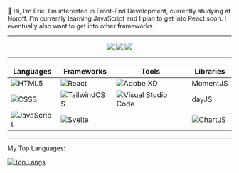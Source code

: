 :wave: Hi, I’m Eric. I’m interested in Front-End Development, currently studying at Noroff. I’m currently learning JavaScript and I plan to get into React soon. I eventually also want to get into other frameworks.

---

<div align="center">
  <a href="https://www.linkedin.com/in/eric-pretzinger-0753551a4/">
    <img src="https://img.shields.io/badge/linkedin-%230077B5.svg?style=for-the-badge&logo=linkedin&logoColor=white" />
  </a>
  <a href="https://discordapp.com/channels/@me/210403855442247680">
    <img src="https://img.shields.io/badge/%3CpretzL0001%3E-%237289DA.svg?style=for-the-badge&logo=discord&logoColor=white" />
  </a>
  <a href="mailto:ericpretzinger@gmail.com">
    <img src="https://img.shields.io/badge/Gmail-D14836?style=for-the-badge&logo=gmail&logoColor=white" />
  </a>
</div>

---

| Languages | Frameworks | Tools | Libraries |
|-----------|------------|-------|-----------|
|![HTML5](https://img.shields.io/badge/html5-%23E34F26.svg?style=for-the-badge&logo=html5&logoColor=white)|![React](https://img.shields.io/badge/react-%2320232a.svg?style=for-the-badge&logo=react&logoColor=%2361DAFB)|![Adobe XD](https://img.shields.io/badge/Adobe%20XD-470137?style=for-the-badge&logo=Adobe%20XD&logoColor=#FF61F6)| MomentJS |
|![CSS3](https://img.shields.io/badge/css3-%231572B6.svg?style=for-the-badge&logo=css3&logoColor=white)| ![TailwindCSS](https://img.shields.io/badge/tailwindcss-%2338B2AC.svg?style=for-the-badge&logo=tailwind-css&logoColor=white) |![Visual Studio Code](https://img.shields.io/badge/Visual%20Studio%20Code-0078d7.svg?style=for-the-badge&logo=visual-studio-code&logoColor=white)| dayJS |
|![JavaScript](https://img.shields.io/badge/javascript-%23323330.svg?style=for-the-badge&logo=javascript&logoColor=%23F7DF1E)| ![Svelte](https://camo.githubusercontent.com/0434f231c1753ebd394ee28e10ea325d2549134285fd011dbb47454c08a2db85/68747470733a2f2f696d672e736869656c64732e696f2f62616467652f5376656c74652d2532336631343133642e7376673f7374796c653d666c61742d737175617265266c6f676f3d7376656c7465266c6f676f436f6c6f723d7768697465)| | ![ChartJS](https://camo.githubusercontent.com/0034724ded723bffc2b6d4ed7867590394c60172913fce4603952dc872b43437/68747470733a2f2f696d672e736869656c64732e696f2f62616467652f43686172742e6a732d4635373838442e7376673f7374796c653d666c61742d737175617265266c6f676f3d63686172742e6a73266c6f676f436f6c6f723d7768697465) |

---

My Top Languages:

[![Top Langs](https://github-readme-stats.vercel.app/api/top-langs/?username=pretzL&layout=compact)](https://github.com/pretzL/github-readme-stats)

<!---
pretzL/pretzL is a ✨ special ✨ repository because its `README.md` (this file) appears on your GitHub profile.
You can click the Preview link to take a look at your changes.
--->
